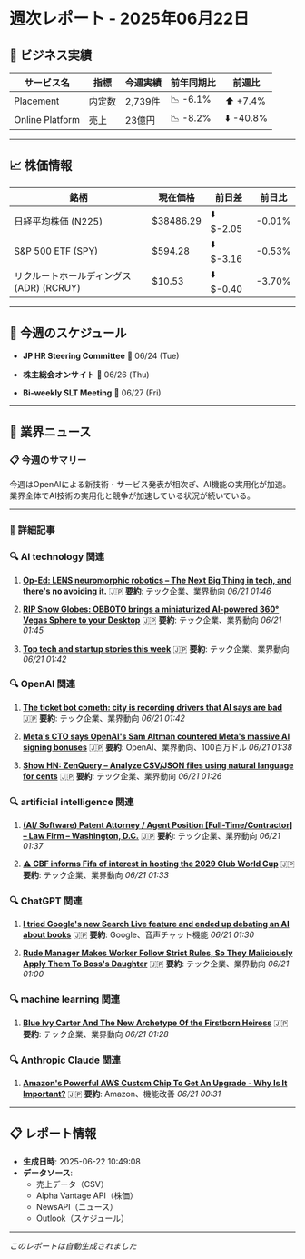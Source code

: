 # 週次レポート - 2025年06月22日

## 💼 ビジネス実績

| サービス名 | 指標 | 今週実績 | 前年同期比 | 前週比 |
|------------|------|----------|------------|--------|
| Placement | 内定数 | 2,739件 | 📉 -6.1% | ⬆️ +7.4% |
| Online Platform | 売上 | 23億円 | 📉 -8.2% | ⬇️ -40.8% |

---

## 📈 株価情報

| 銘柄 | 現在価格 | 前日差 | 前日比 |
|------|----------|--------|--------|
| 日経平均株価 (N225) | $38486.29 | ⬇️ $-2.05 | -0.01% |
| S&P 500 ETF (SPY) | $594.28 | ⬇️ $-3.16 | -0.53% |
| リクルートホールディングス (ADR) (RCRUY) | $10.53 | ⬇️ $-0.40 | -3.70% |

---

## 📅 今週のスケジュール

- **JP HR Steering Committee**
  📅 06/24 (Tue)

- **株主総会オンサイト**
  📅 06/26 (Thu)

- **Bi-weekly SLT Meeting**
  📅 06/27 (Fri)



---

## 📰 業界ニュース

### 📋 今週のサマリー

今週はOpenAIによる新技術・サービス発表が相次ぎ、AI機能の実用化が加速。 業界全体でAI技術の実用化と競争が加速している状況が続いている。

---

### 📄 詳細記事


### 🔍 AI technology 関連

1. **[Op-Ed: LENS neuromorphic robotics – The Next Big Thing in tech, and there's no avoiding it.](https://www.digitaljournal.com/tech-science/op-ed-lens-neuromorphic-robotics-the-next-big-thing-in-tech-and-theres-no-avoiding-it/article)**
   🇯🇵 **要約**: テック企業、業界動向
   *06/21 01:46*

2. **[RIP Snow Globes: OBBOTO brings a miniaturized AI-powered 360° Vegas Sphere to your Desktop](https://www.yankodesign.com/2025/06/20/rip-snow-globes-obboto-brings-a-miniaturized-ai-powered-360-vegas-sphere-to-your-desktop/)**
   🇯🇵 **要約**: テック企業、業界動向
   *06/21 01:45*

3. **[Top tech and startup stories this week](https://economictimes.indiatimes.com/tech/newsletters/ettech-unwrapped/top-tech-and-startup-stories-this-week/articleshow/121985227.cms)**
   🇯🇵 **要約**: テック企業、業界動向
   *06/21 01:42*


### 🔍 OpenAI 関連

1. **[The ticket bot cometh: city is recording drivers that AI says are bad](http://electrek.co/2025/06/20/the-ticket-bot-cometh-city-is-recording-drivers-that-ai-says-are-bad/)**
   🇯🇵 **要約**: テック企業、業界動向
   *06/21 01:42*

2. **[Meta's CTO says OpenAI's Sam Altman countered Meta's massive AI signing bonuses](https://www.businessinsider.com/openai-sam-altman-countered-meta-signing-bonuses-ai-talent-war-2025-6)**
   🇯🇵 **要約**: OpenAI、業界動向、100百万ドル
   *06/21 01:38*

3. **[Show HN: ZenQuery – Analyze CSV/JSON files using natural language for cents](https://zenquery.app)**
   🇯🇵 **要約**: テック企業、業界動向
   *06/21 01:26*


### 🔍 artificial intelligence 関連

1. **[(AI/ Software) Patent Attorney / Agent Position [Full-Time/Contractor] – Law Firm – Washington, D.C.](https://patentlyo.com/jobs/2025/06/software-attorney-contractor-washington.html)**
   🇯🇵 **要約**: テック企業、業界動向
   *06/21 01:37*

2. **[⚠️ CBF informs Fifa of interest in hosting the 2029 Club World Cup](https://onefootball.com/en/news/cbf-informs-fifa-of-interest-in-hosting-the-2029-club-world-cup-41272002)**
   🇯🇵 **要約**: テック企業、業界動向
   *06/21 01:33*


### 🔍 ChatGPT 関連

1. **[I tried Google's new Search Live feature and ended up debating an AI about books](https://www.techradar.com/computing/artificial-intelligence/i-tried-googles-new-search-live-feature-and-ended-up-debating-an-ai-about-books)**
   🇯🇵 **要約**: Google、音声チャット機能
   *06/21 01:30*

2. **[Rude Manager Makes Worker Follow Strict Rules, So They Maliciously Apply Them To Boss's Daughter](https://www.boredpanda.com/employee-fired-not-letting-owners-daughter-park-malicious-compliance/)**
   🇯🇵 **要約**: テック企業、業界動向
   *06/21 01:00*


### 🔍 machine learning 関連

1. **[Blue Ivy Carter And The New Archetype Of the Firstborn Heiress](https://www.forbes.com/sites/sughnenyongo/2025/06/20/blue-ivy-carter-and-the-new-archetype-of-the-firstborn-heiress/)**
   🇯🇵 **要約**: テック企業、業界動向
   *06/21 01:28*


### 🔍 Anthropic Claude 関連

1. **[Amazon's Powerful AWS Custom Chip To Get An Upgrade - Why Is It Important?](https://finance.yahoo.com/news/amazons-powerful-aws-custom-chip-003103475.html)**
   🇯🇵 **要約**: Amazon、機能改善
   *06/21 00:31*



---

## 📋 レポート情報

- **生成日時**: 2025-06-22 10:49:08
- **データソース**: 
  - 売上データ（CSV）
  - Alpha Vantage API（株価）
  - NewsAPI（ニュース）
  - Outlook（スケジュール）

---

*このレポートは自動生成されました*
